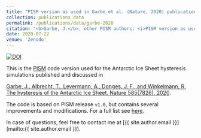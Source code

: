 ```yaml
---
title: "PISM version as used in Garbe et al. (Nature, 2020) publication (Version v1.0-hysteresis-antarctica)"
collection: publications_data
permalink: /publications/data/garbe-2020
citation: "<b>Garbe, J.</b>, other PISM authors: <i>PISM version as used in Garbe et al. (Nature, 2020) publication (Version v1.0-hysteresis-antarctica)</i> [code], Zenodo, DOI: <a href='https://doi.org/10.5281/zenodo.3956431'>10.5281/zenodo.3956431</a>, 2020."
date: 2020-07-22
venue: 'Zenodo'
---
```


[![DOI](https://zenodo.org/badge/DOI/10.5281/zenodo.3956431.svg)](https://doi.org/10.5281/zenodo.3956431)

This is the [PISM](https://www.pism.io/ "https://www.pism.io/") code version used for the Antarctic Ice Sheet hysteresis simulations published and discussed in

[Garbe, J., Albrecht, T., Levermann, A., Donges, J. F., and Winkelmann, R. The hysteresis of the Antarctic Ice Sheet. Nature 585(7826), 2020](https://doi.org/10.1038/s41586-020-2727-5 "https://doi.org/10.1038/s41586-020-2727-5").

The code is based on PISM release `v1.0`, but contains several improvements and modifications. For a full list see [here](https://github.com/talbrecht/pism_pik/compare/stable1.0...juliusgarbe:v1.0-hysteresis-antarctica "https://github.com/talbrecht/pism_pik/compare/stable1.0...juliusgarbe:v1.0-hysteresis-antarctica").

In case of questions, feel free to contact me at [{{ site.author.email }}](mailto:{{ site.author.email }}).

